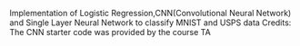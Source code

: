 Implementation of Logistic Regression,CNN(Convolutional Neural Network) and  Single Layer Neural Network to classify MNIST and USPS data
Credits: The CNN starter code was provided by the course TA 
